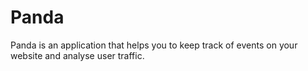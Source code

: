 # Panda

Panda is an application that helps you to keep track of events on your website and analyse user traffic.
